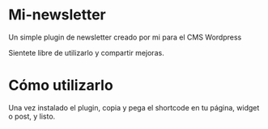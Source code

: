 # Mi-newsletter
Un simple plugin de newsletter creado por mi para el CMS Wordpress

Sientete libre de utilizarlo y compartir mejoras.

# Cómo utilizarlo

Una vez instalado el plugin, copia y pega el shortcode en tu página, widget o post, y listo.
